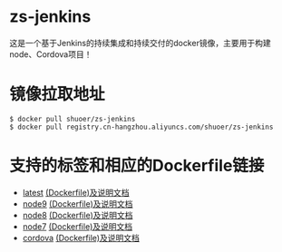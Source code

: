 # zs-jenkins
这是一个基于Jenkins的持续集成和持续交付的docker镜像，主要用于构建node、Cordova项目！

# 镜像拉取地址
```shell
$ docker pull shuoer/zs-jenkins
$ docker pull registry.cn-hangzhou.aliyuncs.com/shuoer/zs-jenkins
```

# 支持的标签和相应的Dockerfile链接

* [latest](https://github.com/zhaoshuoer/zs-jenkins/tree/master/jenkins) [(Dockerfile)及说明文档](https://github.com/zhaoshuoer/zs-jenkins/blob/master/jenkins/Dockerfile)
* [node9](https://github.com/zhaoshuoer/zs-jenkins/tree/master/jenkins) [(Dockerfile)及说明文档](https://github.com/zhaoshuoer/zs-jenkins/blob/master/jenkins/Dockerfile-node9)
* [node8](https://github.com/zhaoshuoer/zs-jenkins/tree/master/jenkins) [(Dockerfile)及说明文档](https://github.com/zhaoshuoer/zs-jenkins/blob/master/jenkins/Dockerfile-node8)
* [node7](https://github.com/zhaoshuoer/zs-jenkins/tree/master/jenkins) [(Dockerfile)及说明文档](https://github.com/zhaoshuoer/zs-jenkins/blob/master/jenkins/Dockerfile-node7)
* [cordova](https://github.com/zhaoshuoer/zs-jenkins/tree/master/jenkins-cordova) [(Dockerfile)及说明文档](https://github.com/zhaoshuoer/zs-jenkins/blob/master/jenkins-cordova/Dockerfile)
